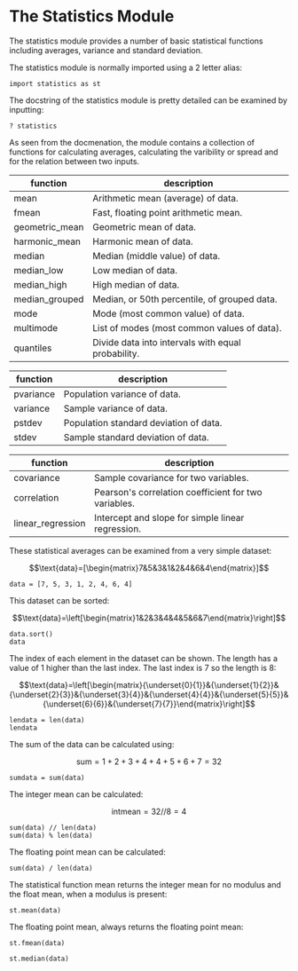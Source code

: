 # The Statistics Module

The statistics module provides a number of basic statistical functions including averages, variance and standard deviation.

The statistics module is normally imported using a 2 letter alias:

```
import statistics as st
```

The docstring of the statistics module is pretty detailed can be examined by inputting:

```
? statistics
```

As seen from the docmenation, the module contains a collection of functions for calculating averages, calculating the varibility or spread and for the relation between two inputs.

|function|description|
|---|---|
|mean|Arithmetic mean (average) of data.|
|fmean|Fast, floating point arithmetic mean.|
|geometric_mean|Geometric mean of data.|
|harmonic_mean|Harmonic mean of data.|
|median|Median (middle value) of data.|
|median_low|Low median of data.|
|median_high|High median of data.|
|median_grouped|Median, or 50th percentile, of grouped data.|
|mode|Mode (most common value) of data.|
|multimode|List of modes (most common values of data).|
|quantiles|Divide data into intervals with equal probability.|

|function|description|
|---|---|
|pvariance|Population variance of data.|
|variance|Sample variance of data.|
|pstdev|Population standard deviation of data.|
|stdev|Sample standard deviation of data.|

|function|description|
|---|---|
|covariance|Sample covariance for two variables.|
|correlation|Pearson's correlation coefficient for two variables.|
|linear_regression|Intercept and slope for simple linear regression.|



These statistical averages can be examined from a very simple dataset:

$$\text{data}=[\begin{matrix}7&5&3&1&2&4&6&4\end{matrix}]$$

```
data = [7, 5, 3, 1, 2, 4, 6, 4]
```

This dataset can be sorted:

$$\text{data}=\left[\begin{matrix}1&2&3&4&4&5&6&7\end{matrix}\right]$$

```
data.sort()
data
```


The index of each element in the dataset can be shown. The length has a value of 1 higher than the last index. The last index is 7 so the length is 8:

$$\text{data}=\left[\begin{matrix}{\underset{0}{1}}&{\underset{1}{2}}&{\underset{2}{3}}&{\underset{3}{4}}&{\underset{4}{4}}&{\underset{5}{5}}&{\underset{6}{6}}&{\underset{7}{7}}\end{matrix}\right]$$

```
lendata = len(data)
lendata
```



The sum of the data can be calculated using:

$$\text{sum}=1+2+3+4+4+5+6+7=32$$

```
sumdata = sum(data)
```

The integer mean can be calculated:

$$\text{intmean}=32//8=4$$


```
sum(data) // len(data)
sum(data) % len(data)
```

The floating point mean can be calculated:

```
sum(data) / len(data)
```

The statistical function mean returns the integer mean for no modulus and the float mean, when a modulus is present:

```
st.mean(data)
```

The floating point mean, always returns the floating point mean:

```
st.fmean(data)
```

```
st.median(data)
```


